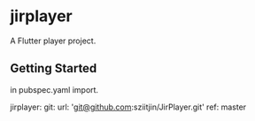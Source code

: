 # jirplayer

A Flutter player project.

## Getting Started

in pubspec.yaml import.

  jirplayer:
    git:
      url: 'git@github.com:sziitjin/JirPlayer.git'
      ref: master


